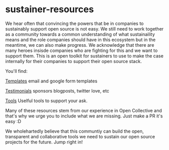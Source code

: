 # sustainer-resources

We hear often that convincing the powers that be in companies to sustainably support open source is not easy. We still need to work together as a community towards a common understanding of what sustainaility means and the role companies should have in this ecosystem but in the meantime, we can also make progress.  We acknowledge that there are many heroes insisde companies who are fighting for this and we want to support them. This is an open toolkit for sustainers to use to make the case internally for their companies to support their open source stack. 

You'll find: 

[Templates](https://github.com/opencollective/sustainer-resources/blob/master/TEMPLATES.md) 
email and google form templates

[Testimonials](https://github.com/opencollective/sustainer-resources/blob/master/TESTIMONIALS.md)
sponsors blogposts, twitter love, etc

[Tools](https://github.com/opencollective/sustainer-resources/blob/master/TOOLS.md)
Uselful tools to support your ask.

Many of these resources stem from our experience in Open Collective and that's why we urge you to include what we are missing. Just make a PR it's easy :D

We wholehartedly believe that this communtiy can build the open, transparent and collaborative tools we need to sustain our open source projects for the future. Jump right in! 

